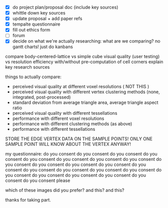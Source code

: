 - [x] do project plan/proposal doc (include key sources)
- [x] whittle down key sources
- [x] update proposal  + add paper refs
- [x] tempalte questionnaire
- [x] fill out ethics form
- [ ] forum
- [x] decide on what we're actually researching: what are we comparing?
no gantt charts! just do kanbans

compare body-centered-lattice vs simple cube
visual quality (user testing) vs resolution
efficiency with/without pre-computation of cell corners
explain key research sources

things to actually compare:
- perceived visual quality at different voxel resolutions ( NOT THIS )
- perceived visual quality with different vertex clustering methods (none, integrated, post-processed)
- standard deviation from average triangle area, average triangle aspect ratio
- perceived visual quality with different tessellations
- performance with different voxel resolutions
- performance with different clustering methods (as above)
- performance with different tessellations


STORE THE EDGE VERTEX DATA ON THE SAMPLE POINTS! ONLY ONE SAMPLE POINT WILL KNOW ABOUT THE VERTEX ANYWAY!

my questionnaire:
do you consent
do you consent
do you consent
do you consent
do you consent
do you consent
do you consent
do you consent
do you consent
do you consent
do you consent
do you consent
do you consent
do you consent
do you consent
do you consent
do you consent
do you consent
do you consent
do you consent
do you consent
do you consent
do you consent please

which of these images did you prefer?
and this? 
and this?

thanks for taking part.